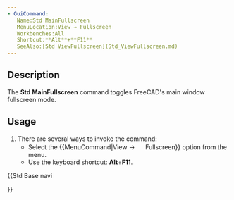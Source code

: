 ```yaml
---
- GuiCommand:
   Name:Std MainFullscreen
   MenuLocation:View → Fullscreen
   Workbenches:All
   Shortcut:**Alt**+**F11**
   SeeAlso:[Std ViewFullscreen](Std_ViewFullscreen.md)
---
```


## Description

The **Std MainFullscreen** command toggles FreeCAD\'s main window fullscreen mode.

## Usage

1.  There are several ways to invoke the command:
    -   Select the {{MenuCommand|View → <img src="images/Std_MainFullscreen.svg" width=16px> Fullscreen}} option from the menu.
    -   Use the keyboard shortcut: **Alt**+**F11**.





{{Std Base navi

}}  
